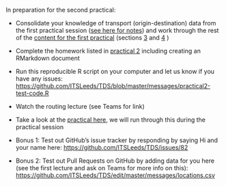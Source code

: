 
In preparation for the second practical:

-   Consolidate your knowledge of transport (origin-destination) data
    from the first practical session ([see here for
    notes](https://github.com/ITSLeeds/TDS/blob/master/messages/practical1-notes.R))
    and work through the rest of the [content for the first
    practical](https://github.com/ITSLeeds/TDS/blob/master/practicals/2-software.md)
    (sections
    [3](https://github.com/ITSLeeds/TDS/blob/master/practicals/2-software.md#3-processing-origin-destination-data-in-bristol)
    and
    [4](https://github.com/ITSLeeds/TDS/blob/master/practicals/2-software.md#4-processing-medium-sized-data-and-basic-visualisation)
    )

-   Complete the homework listed in [practical
    2](https://github.com/ITSLeeds/TDS/blob/master/practicals/2-software.md)
    including creating an RMarkdown document

-   Run this reproducible R script on your computer and let us know if
    you have any issues:
    <https://github.com/ITSLeeds/TDS/blob/master/messages/practical2-test-code.R>

-   Watch the routing lecture (see Teams for link)

-   Take a look at the [practical
    here](https://github.com/ITSLeeds/TDS/blob/master/practicals/6-routing.md),
    we will run through this during the practical session

-   Bonus 1: Test out GitHub’s issue tracker by responding by saying Hi
    and your name here: <https://github.com/ITSLeeds/TDS/issues/82>

-   Bonus 2: Test out Pull Requests on GitHub by adding data for you
    here (see the first lecture and ask on Teams for more info on this):
    <https://github.com/ITSLeeds/TDS/edit/master/messages/locations.csv>
